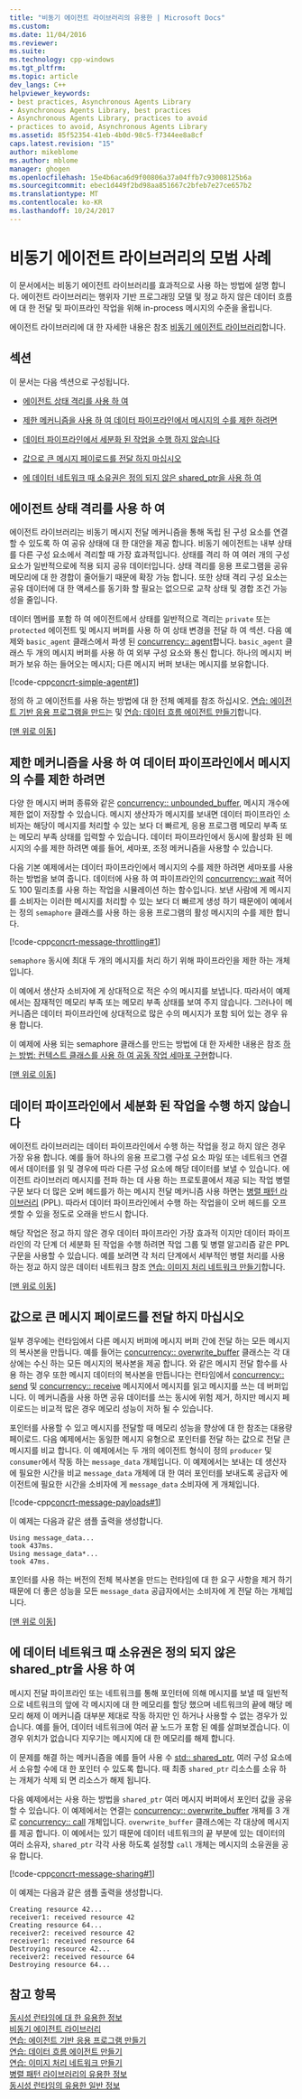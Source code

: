 ```yaml
---
title: "비동기 에이전트 라이브러리의 유용한 | Microsoft Docs"
ms.custom: 
ms.date: 11/04/2016
ms.reviewer: 
ms.suite: 
ms.technology: cpp-windows
ms.tgt_pltfrm: 
ms.topic: article
dev_langs: C++
helpviewer_keywords:
- best practices, Asynchronous Agents Library
- Asynchronous Agents Library, best practices
- Asynchronous Agents Library, practices to avoid
- practices to avoid, Asynchronous Agents Library
ms.assetid: 85f52354-41eb-4b0d-98c5-f7344ee8a8cf
caps.latest.revision: "15"
author: mikeblome
ms.author: mblome
manager: ghogen
ms.openlocfilehash: 15e4b6aca6d9f00806a37a04ffb7c93008125b6a
ms.sourcegitcommit: ebec1d449f2bd98aa851667c2bfeb7e27ce657b2
ms.translationtype: MT
ms.contentlocale: ko-KR
ms.lasthandoff: 10/24/2017
---
```

# <a name="best-practices-in-the-asynchronous-agents-library"></a>비동기 에이전트 라이브러리의 모범 사례
이 문서에서는 비동기 에이전트 라이브러리를 효과적으로 사용 하는 방법에 설명 합니다. 에이전트 라이브러리는 행위자 기반 프로그래밍 모델 및 정교 하지 않은 데이터 흐름에 대 한 전달 및 파이프라인 작업을 위해 in-process 메시지의 수준을 올립니다.  
  
 에이전트 라이브러리에 대 한 자세한 내용은 참조 [비동기 에이전트 라이브러리](../../parallel/concrt/asynchronous-agents-library.md)합니다.  
  
##  <a name="top"></a> 섹션  
 이 문서는 다음 섹션으로 구성됩니다.  
  
- [에이전트 상태 격리를 사용 하 여](#isolation)  
  
- [제한 메커니즘을 사용 하 여 데이터 파이프라인에서 메시지의 수를 제한 하려면](#throttling)  
  
- [데이터 파이프라인에서 세분화 된 작업을 수행 하지 않습니다](#fine-grained)  
  
- [값으로 큰 메시지 페이로드를 전달 하지 마십시오](#large-payloads)  
  
- [에 데이터 네트워크 때 소유권은 정의 되지 않은 shared_ptr을 사용 하 여](#ownership)  
  
##  <a name="isolation"></a>에이전트 상태 격리를 사용 하 여  
 에이전트 라이브러리는 비동기 메시지 전달 메커니즘을 통해 독립 된 구성 요소를 연결할 수 있도록 하 여 공유 상태에 대 한 대안을 제공 합니다. 비동기 에이전트는 내부 상태를 다른 구성 요소에서 격리할 때 가장 효과적입니다. 상태를 격리 하 여 여러 개의 구성 요소가 일반적으로에 적용 되지 공유 데이터입니다. 상태 격리를 응용 프로그램을 공유 메모리에 대 한 경합이 줄어들기 때문에 확장 가능 합니다. 또한 상태 격리 구성 요소는 공유 데이터에 대 한 액세스를 동기화 할 필요는 없으므로 교착 상태 및 경합 조건 가능성을 줄입니다.  
  
 데이터 멤버를 포함 하 여 에이전트에서 상태를 일반적으로 격리는 `private` 또는 `protected` 에이전트 및 메시지 버퍼를 사용 하 여 상태 변경을 전달 하 여 섹션. 다음 예제와 `basic_agent` 클래스에서 파생 된 [concurrency:: agent](../../parallel/concrt/reference/agent-class.md)합니다. `basic_agent` 클래스 두 개의 메시지 버퍼를 사용 하 여 외부 구성 요소와 통신 합니다. 하나의 메시지 버퍼가 보유 하는 들어오는 메시지; 다른 메시지 버퍼 보내는 메시지를 보유합니다.  
  
 [!code-cpp[concrt-simple-agent#1](../../parallel/concrt/codesnippet/cpp/best-practices-in-the-asynchronous-agents-library_1.cpp)]  
  
 정의 하 고 에이전트를 사용 하는 방법에 대 한 전체 예제를 참조 하십시오. [연습: 에이전트 기반 응용 프로그램을 만드는](../../parallel/concrt/walkthrough-creating-an-agent-based-application.md) 및 [연습: 데이터 흐름 에이전트 만들기](../../parallel/concrt/walkthrough-creating-a-dataflow-agent.md)합니다.  
  
 [[맨 위로 이동](#top)]  
  
##  <a name="throttling"></a>제한 메커니즘을 사용 하 여 데이터 파이프라인에서 메시지의 수를 제한 하려면  
 다양 한 메시지 버퍼 종류와 같은 [concurrency:: unbounded_buffer](reference/unbounded-buffer-class.md), 메시지 개수에 제한 없이 저장할 수 있습니다. 메시지 생산자가 메시지를 보내면 데이터 파이프라인 소비자는 해당이 메시지를 처리할 수 있는 보다 더 빠르게, 응용 프로그램 메모리 부족 또는 메모리 부족 상태를 입력할 수 있습니다. 데이터 파이프라인에서 동시에 활성화 된 메시지의 수를 제한 하려면 예를 들어, 세마포, 조정 메커니즘을 사용할 수 있습니다.  
  
 다음 기본 예제에서는 데이터 파이프라인에서 메시지의 수를 제한 하려면 세마포를 사용 하는 방법을 보여 줍니다. 데이터에 사용 하 여 파이프라인의 [concurrency:: wait](reference/concurrency-namespace-functions.md#wait) 적어도 100 밀리초를 사용 하는 작업을 시뮬레이션 하는 함수입니다. 보낸 사람에 게 메시지를 소비자는 이러한 메시지를 처리할 수 있는 보다 더 빠르게 생성 하기 때문에이 예에서는 정의 `semaphore` 클래스를 사용 하는 응용 프로그램의 활성 메시지의 수를 제한 합니다.  
  
 [!code-cpp[concrt-message-throttling#1](../../parallel/concrt/codesnippet/cpp/best-practices-in-the-asynchronous-agents-library_2.cpp)]  
  
 `semaphore` 동시에 최대 두 개의 메시지를 처리 하기 위해 파이프라인을 제한 하는 개체입니다.  
  
 이 예에서 생산자 소비자에 게 상대적으로 적은 수의 메시지를 보냅니다. 따라서이 예제에서는 잠재적인 메모리 부족 또는 메모리 부족 상태를 보여 주지 않습니다. 그러나이 메커니즘은 데이터 파이프라인에 상대적으로 많은 수의 메시지가 포함 되어 있는 경우 유용 합니다.  
  
 이 예제에 사용 되는 semaphore 클래스를 만드는 방법에 대 한 자세한 내용은 참조 [하는 방법: 컨텍스트 클래스를 사용 하 여 공동 작업 세마포 구현](../../parallel/concrt/how-to-use-the-context-class-to-implement-a-cooperative-semaphore.md)합니다.  
  
 [[맨 위로 이동](#top)]  
  
##  <a name="fine-grained"></a>데이터 파이프라인에서 세분화 된 작업을 수행 하지 않습니다  
 에이전트 라이브러리는 데이터 파이프라인에서 수행 하는 작업을 정교 하지 않은 경우 가장 유용 합니다. 예를 들어 하나의 응용 프로그램 구성 요소 파일 또는 네트워크 연결에서 데이터를 읽 및 경우에 따라 다른 구성 요소에 해당 데이터를 보낼 수 있습니다. 에이전트 라이브러리 메시지를 전파 하는 데 사용 하는 프로토콜에서 제공 되는 작업 병렬 구문 보다 더 많은 오버 헤드를가 하는 메시지 전달 메커니즘 사용 하면는 [병렬 패턴 라이브러리](../../parallel/concrt/parallel-patterns-library-ppl.md) (PPL). 따라서 데이터 파이프라인에서 수행 하는 작업을이 오버 헤드를 오프셋할 수 있을 정도로 오래을 반드시 합니다.  
  
 해당 작업은 정교 하지 않은 경우 데이터 파이프라인 가장 효과적 이지만 데이터 파이프라인의 각 단계 더 세분화 된 작업을 수행 하려면 작업 그룹 및 병렬 알고리즘 같은 PPL 구문을 사용할 수 있습니다. 예를 보려면 각 처리 단계에서 세부적인 병렬 처리를 사용 하는 정교 하지 않은 데이터 네트워크 참조 [연습: 이미지 처리 네트워크 만들기](../../parallel/concrt/walkthrough-creating-an-image-processing-network.md)합니다.  
  
 [[맨 위로 이동](#top)]  
  
##  <a name="large-payloads"></a>값으로 큰 메시지 페이로드를 전달 하지 마십시오  

 일부 경우에는 런타임에서 다른 메시지 버퍼에 메시지 버퍼 간에 전달 하는 모든 메시지의 복사본을 만듭니다. 예를 들어는 [concurrency:: overwrite_buffer](../../parallel/concrt/reference/overwrite-buffer-class.md) 클래스는 각 대상에는 수신 하는 모든 메시지의 복사본을 제공 합니다. 와 같은 메시지 전달 함수를 사용 하는 경우 또한 메시지 데이터의 복사본을 만듭니다는 런타임에서 [concurrency:: send](reference/concurrency-namespace-functions.md#send) 및 [concurrency:: receive](reference/concurrency-namespace-functions.md#receive) 메시지에서 메시지를 읽고 메시지를 쓰는 데 버퍼입니다. 이 메커니즘을 사용 하면 공유 데이터를 쓰는 동시에 위험 제거, 하지만 메시지 페이로드는 비교적 많은 경우 메모리 성능이 저하 될 수 있습니다.  
  
 포인터를 사용할 수 있고 메시지를 전달할 때 메모리 성능을 향상에 대 한 참조는 대용량 페이로드. 다음 예제에서는 동일한 메시지 유형으로 포인터를 전달 하는 값으로 전달 큰 메시지를 비교 합니다. 이 예제에서는 두 개의 에이전트 형식이 정의 `producer` 및 `consumer`에서 작동 하는 `message_data` 개체입니다. 이 예제에서는 보내는 데 생산자에 필요한 시간을 비교 `message_data` 개체에 대 한 여러 포인터를 보내도록 공급자 에이전트에 필요한 시간을 소비자에 게 `message_data` 소비자에 게 개체입니다.  
  
 [!code-cpp[concrt-message-payloads#1](../../parallel/concrt/codesnippet/cpp/best-practices-in-the-asynchronous-agents-library_3.cpp)]  
  
 이 예제는 다음과 같은 샘플 출력을 생성합니다.  
  
```Output  
Using message_data...  
took 437ms.  
Using message_data*...  
took 47ms.  
```  
  
 포인터를 사용 하는 버전의 전체 복사본을 만드는 런타임에 대 한 요구 사항을 제거 하기 때문에 더 좋은 성능을 모든 `message_data` 공급자에서는 소비자에 게 전달 하는 개체입니다.  
  
 [[맨 위로 이동](#top)]  
  
##  <a name="ownership"></a>에 데이터 네트워크 때 소유권은 정의 되지 않은 shared_ptr을 사용 하 여  
 메시지 전달 파이프라인 또는 네트워크를 통해 포인터에 의해 메시지를 보낼 때 일반적으로 네트워크의 앞에 각 메시지에 대 한 메모리를 할당 했으며 네트워크의 끝에 해당 메모리 해제 이 메커니즘 대부분 제대로 작동 하지만 인 하거나 사용할 수 없는 경우가 있습니다. 예를 들어, 데이터 네트워크에 여러 끝 노드가 포함 된 예를 살펴보겠습니다. 이 경우 위치가 없습니다 지우기는 메시지에 대 한 메모리를 해제 합니다.  
  
 이 문제를 해결 하는 메커니즘을 예를 들어 사용 수 [std:: shared_ptr](../../standard-library/shared-ptr-class.md), 여러 구성 요소에서 소유할 수에 대 한 포인터 수 있도록 합니다. 때 최종 `shared_ptr` 리소스를 소유 하는 개체가 삭제 되 면 리소스가 해제 됩니다.  
  
 다음 예제에서는 사용 하는 방법을 `shared_ptr` 여러 메시지 버퍼에서 포인터 값을 공유할 수 있습니다. 이 예제에서는 연결는 [concurrency:: overwrite_buffer](../../parallel/concrt/reference/overwrite-buffer-class.md) 개체를 3 개로 [concurrency:: call](../../parallel/concrt/reference/call-class.md) 개체입니다. `overwrite_buffer` 클래스에는 각 대상에 메시지를 제공 합니다. 이 예에서는 있기 때문에 데이터 네트워크의 끝 부분에 있는 데이터의 여러 소유자, `shared_ptr` 각각 사용 하도록 설정할 `call` 개체는 메시지의 소유권을 공유 합니다.  
  
 [!code-cpp[concrt-message-sharing#1](../../parallel/concrt/codesnippet/cpp/best-practices-in-the-asynchronous-agents-library_4.cpp)]  
  
 이 예제는 다음과 같은 샘플 출력을 생성합니다.  
  
```Output  
Creating resource 42...  
receiver1: received resource 42  
Creating resource 64...  
receiver2: received resource 42  
receiver1: received resource 64  
Destroying resource 42...  
receiver2: received resource 64  
Destroying resource 64...  
```  
  
## <a name="see-also"></a>참고 항목  
 [동시성 런타임에 대 한 유용한 정보](../../parallel/concrt/concurrency-runtime-best-practices.md)   
 [비동기 에이전트 라이브러리](../../parallel/concrt/asynchronous-agents-library.md)   
 [연습: 에이전트 기반 응용 프로그램 만들기](../../parallel/concrt/walkthrough-creating-an-agent-based-application.md)   
 [연습: 데이터 흐름 에이전트 만들기](../../parallel/concrt/walkthrough-creating-a-dataflow-agent.md)   
 [연습: 이미지 처리 네트워크 만들기](../../parallel/concrt/walkthrough-creating-an-image-processing-network.md)   
 [병렬 패턴 라이브러리의 유용한 정보](../../parallel/concrt/best-practices-in-the-parallel-patterns-library.md)   
 [동시성 런타임의 유용한 일반 정보](../../parallel/concrt/general-best-practices-in-the-concurrency-runtime.md)

